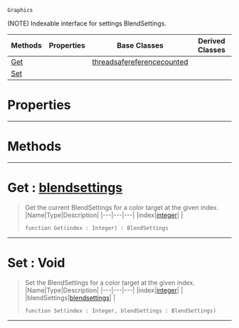  `Graphics`

(NOTE) Indexable interface for settings BlendSettings.

|Methods|Properties|Base Classes|Derived Classes|
|---|---|---|---|
|[ Get](https://github.com/dragonCASTjosh/PlasmaDocs/blob/master/code_reference/class_reference/blendsettingsmrt.markdown#get-plasma-engine-document)| |[threadsafereferencecounted](https://github.com/dragonCASTjosh/PlasmaDocs/blob/master/code_reference/class_reference/threadsafereferencecounted.markdown)| |
|[ Set](https://github.com/dragonCASTjosh/PlasmaDocs/blob/master/code_reference/class_reference/blendsettingsmrt.markdown#set-void)| | | |


 #  Properties


---  
 #  Methods


---  
 #  Get : [blendsettings](https://github.com/dragonCASTjosh/PlasmaDocs/blob/master/code_reference/class_reference/blendsettings.markdown)

> Get the current BlendSettings for a color target at the given index.
> |Name|Type|Description|
> |---|---|---|
> |index|[integer](https://github.com/dragonCASTjosh/PlasmaDocs/blob/master/code_reference/lightning_base_types/integer.markdown)| |
> ``` lang=cpp, name=Lightning
> function Get(index : Integer) : BlendSettings
> ``` 


---  
 #  Set : Void

> Set the BlendSettings for a color target at the given index.
> |Name|Type|Description|
> |---|---|---|
> |index|[integer](https://github.com/dragonCASTjosh/PlasmaDocs/blob/master/code_reference/lightning_base_types/integer.markdown)| |
> |blendSettings|[blendsettings](https://github.com/dragonCASTjosh/PlasmaDocs/blob/master/code_reference/class_reference/blendsettings.markdown)| |
> ``` lang=cpp, name=Lightning
> function Set(index : Integer, blendSettings : BlendSettings)
> ``` 


---  
 

 